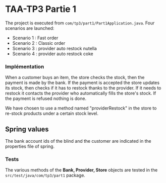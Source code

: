 # TAA-TP3 Partie 1

The project is executed from ```com/tp3/part1/Part1Application.java```.
Four scenarios are launched:
* Scenario 1 : Fast order
* Scenario 2 : Classic order
* Scenario 3 : provider auto restock nutella
* Scenario 4 : provider auto restock coke

### Implémentation

When a customer buys an item, the store checks the stock, then the payment is made by the bank.
If the payment is accepted the store updates its stock, then checks if it has to restock thanks to the provider. 
If it needs to restock it contacts the provider who automatically fills the store's stock.
If the payment is refused nothing is done.

We have chosen to use a method named "providerRestock" in the store to re-stock products under a certain stock level.

## Spring values

The bank account ids of the blind and the customer are indicated in the properties file of spring.

### Tests

The various methods of the **Bank, Provider, Store** objects are tested in the ```src/test/java/com/tp3/part1``` package.

